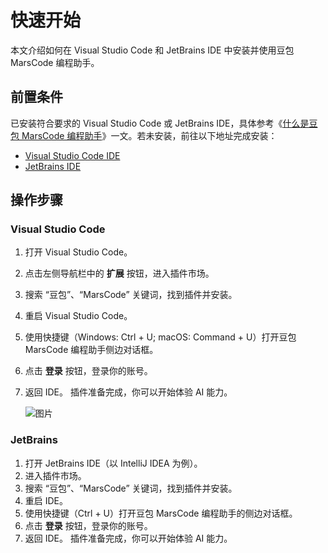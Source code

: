 # 快速开始

本文介绍如何在 Visual Studio Code 和 JetBrains IDE 中安装并使用豆包 MarsCode 编程助手。

## 前置条件

已安装符合要求的 Visual Studio Code 或 JetBrains IDE，具体参考《[什么是豆包 MarsCode 编程助手](https://docs.marscode.cn/ai-extension/what-is-marscode-extension)》一文。若未安装，前往以下地址完成安装：

- [Visual Studio Code IDE](https://code.visualstudio.com/Download)
- [JetBrains IDE](https://www.jetbrains.com.cn/)

## 操作步骤

### Visual Studio Code

1. 打开 Visual Studio Code。
    
2. 点击左侧导航栏中的 **扩展** 按钮，进入插件市场。
    
3. 搜索 “豆包”、“MarsCode” 关键词，找到插件并安装。
    
4. 重启 Visual Studio Code。
    
5. 使用快捷键（Windows: Ctrl + U; macOS: Command + U）打开豆包 MarsCode 编程助手侧边对话框。
    
6. 点击 **登录** 按钮，登录你的账号。
    
7. 返回 IDE。 插件准备完成，你可以开始体验 AI 能力。
    
    ![图片](https://lf-cdn.marscode.com.cn/obj/eden-cn/ljhwz_lkpkbvsj/ljhwZthlaukjlkulzlp/doc/a028bba9213b4cd681f78d9e6933c3db~tplv-goo7wpa0wc-image.image)
    

### JetBrains

1. 打开 JetBrains IDE（以 IntelliJ IDEA 为例）。
2. 进入插件市场。
3. 搜索 “豆包”、“MarsCode” 关键词，找到插件并安装。
4. 重启 IDE。
5. 使用快捷键（Ctrl + U）打开豆包 MarsCode 编程助手的侧边对话框。
6. 点击 **登录** 按钮，登录你的账号。
7. 返回 IDE。 插件准备完成，你可以开始体验 AI 能力。